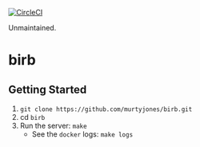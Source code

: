 [![CircleCI](https://circleci.com/gh/murtyjones/birb.svg?style=svg)](https://circleci.com/gh/murtyjones/birb)

Unmaintained.

# birb
## Getting Started
1. `git clone https://github.com/murtyjones/birb.git`
2. cd `birb`
3. Run the server: `make`
    - See the `docker` logs: `make logs`
